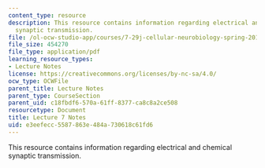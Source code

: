 ```yaml
---
content_type: resource
description: This resource contains information regarding electrical and chemical
  synaptic transmission.
file: /ol-ocw-studio-app/courses/7-29j-cellular-neurobiology-spring-2012/e3eefecc5587863e484a730618c61fd6_MIT7_29JS12_lecture7.pdf
file_size: 454270
file_type: application/pdf
learning_resource_types:
- Lecture Notes
license: https://creativecommons.org/licenses/by-nc-sa/4.0/
ocw_type: OCWFile
parent_title: Lecture Notes
parent_type: CourseSection
parent_uid: c18fbdf6-570a-61ff-8377-ca8c8a2ce508
resourcetype: Document
title: Lecture 7 Notes
uid: e3eefecc-5587-863e-484a-730618c61fd6
---
```

This resource contains information regarding electrical and chemical synaptic transmission.